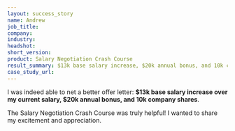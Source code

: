 ```yaml
---
layout: success_story
name: Andrew
job_title: 
company: 
industry: 
headshot: 
short_version: 
product: Salary Negotiation Crash Course
result_summary: $13k base salary increase, $20k annual bonus, and 10k company shares
case_study_url: 
---
```


I was indeed able to net a better offer letter: **$13k base salary increase over my current salary, $20k annual bonus, and 10k company shares**.

The Salary Negotiation Crash Course was truly helpful! I wanted to share my excitement and appreciation.